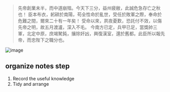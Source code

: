 > 先帝創業未半，而中道崩殂。今天下三分，益州疲敝，此誠危急存亡之秋也！
> 臣本布衣，躬耕於南陽，苟全性命於亂世，受任於敗軍之際，奉命於危難之間，爾來二十有一年矣！
> 受命以來，夙夜憂歎，恐託付不效，以傷先帝之明，故五月渡瀘，深入不毛。
> 今南方已定，兵甲已足，當獎帥三軍，北定中原，庶竭駑鈍，攘除奸凶，興復漢室，還於舊都。此臣所以報先帝，而忠陛下之職分也。


![image](https://user-images.githubusercontent.com/100518681/228632738-25b17070-2d67-40d9-814e-3c5fdd4bc4e2.png)

## organize notes step
1. Record the useful knowledge
2. Tidy and arrange
